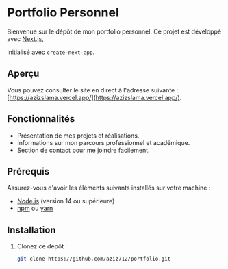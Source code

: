 # Portfolio Personnel

Bienvenue sur le dépôt de mon portfolio personnel. Ce projet est développé avec [Next.js](https://nextjs.org/), 

initialisé avec `create-next-app`.

## Aperçu

Vous pouvez consulter le site en direct à l'adresse suivante : [https://azizslama.vercel.app/](https://azizslama.vercel.app/).

## Fonctionnalités

- Présentation de mes projets et réalisations.
- Informations sur mon parcours professionnel et académique.
- Section de contact pour me joindre facilement.

## Prérequis

Assurez-vous d'avoir les éléments suivants installés sur votre machine :

- [Node.js](https://nodejs.org/) (version 14 ou supérieure)
- [npm](https://www.npmjs.com/) ou [yarn](https://yarnpkg.com/)

## Installation

1. Clonez ce dépôt :

   ```bash
   git clone https://github.com/aziz712/portfolio.git

